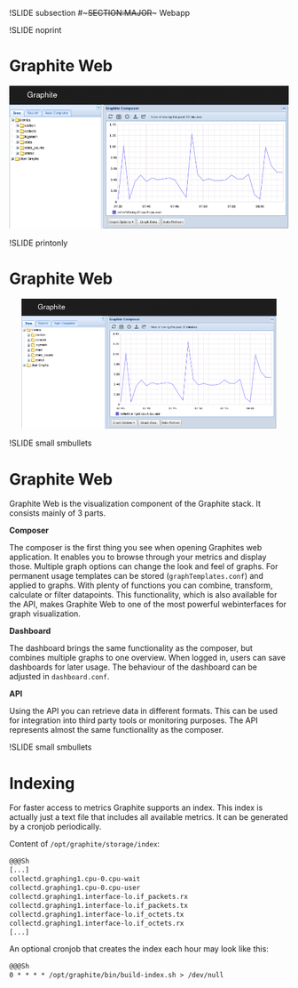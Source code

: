 !SLIDE subsection
#~~~SECTION:MAJOR~~~ Webapp


!SLIDE noprint
# Graphite Web

<center><img src="./_images/graphite-screen1.png"/></center>


!SLIDE printonly
# Graphite Web

<center><img src="./_images/graphite-screen1.png" style="width:460px"/></center>


!SLIDE small smbullets
# Graphite Web

Graphite Web is the visualization component of the Graphite stack. It consists mainly of 3 parts.

**Composer**

The composer is the first thing you see when opening Graphites web application. It enables you to browse through your metrics and display those. Multiple graph options can change the look and feel of graphs. For permanent usage templates can be stored (`graphTemplates.conf`) and applied to graphs. With plenty of functions you can combine, transform, calculate or filter datapoints. This functionality, which is also available for the API, makes Graphite Web to one of the most powerful webinterfaces for graph visualization.

**Dashboard**

The dashboard brings the same functionality as the composer, but combines multiple graphs to one overview. When logged in, users can save dashboards for later usage. The behaviour of the dashboard can be adjusted in `dashboard.conf`.

**API**

Using the API you can retrieve data in different formats. This can be used for integration into third party tools or monitoring purposes. The API represents almost the same functionality as the composer.


!SLIDE small smbullets
# Indexing

For faster access to metrics Graphite supports an index. This index is actually just a text file that includes all available metrics. It can be generated by a cronjob periodically.

Content of `/opt/graphite/storage/index`:

    @@@Sh
    [...]
    collectd.graphing1.cpu-0.cpu-wait
    collectd.graphing1.cpu-0.cpu-user
    collectd.graphing1.interface-lo.if_packets.rx
    collectd.graphing1.interface-lo.if_packets.tx
    collectd.graphing1.interface-lo.if_octets.tx
    collectd.graphing1.interface-lo.if_octets.rx
    [...]

An optional cronjob that creates the index each hour may look like this:

    @@@Sh
    0 * * * * /opt/graphite/bin/build-index.sh > /dev/null
